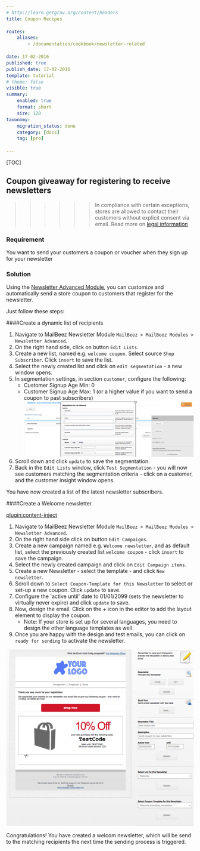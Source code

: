 ```yaml
---
# http://learn.getgrav.org/content/headers
title: Coupon Recipes

routes:
    aliases:
        - /documentation/cookbook/newsletter-related

date: 17-02-2016
published: true
publish_date: 17-02-2016
template: tutorial
# theme: false
visible: true
summary:
    enabled: true
    format: short
    size: 128
taxonomy:
    migration_status: done
    category: [docs]
    tag: [pro]

---
```


[TOC]



## Coupon giveaway for registering to receive newsletters

>>>>>>  In compliance with certain exceptions, stores are allowed to contact their customers without explicit consent via email. Read more on [legal information](/about/legal-information)


### Requirement

You want to send your customers a coupon or voucher when they sign up for your newsletter

### Solution

Using the [Newsletter Advanced Module](/documentation/mailbeez/newsletter), you can customize and automatically send a store coupon to customers that register for the newsletter.

Just follow these steps:

####Create a dynamic list of recipients

1. Navigate to MailBeez Newsletter Module `MailBeez > MailBeez Modules > Newsletter Advanced`.
1. On the right hand side, click on button `Edit Lists`.
1. Create a new list, named e.g. `welcome coupon`. Select source `Shop Subscriber`. Click `insert` to save the list.
1. Select the newly created list and click on `edit segmentation` - a new window opens.
1. In segmentation settings, in section `customer`, configure the following:
    - Customer Signup Age Min: 0
    - Customer Signup Age Max: 1 (or a higher value if you want to send a coupon to past subscribers)
![List](Screen_welcome_list.en.png?lightbox=true)
1. Scroll down and click `update` to save the segmentation.
1. Back in the `Edit Lists` window, click `Test Segmentation` - you will now see customers matching the segmentation criteria - click on a customer, and the customer insight window opens.

You have now created a list of the latest newsletter subscribers.



####Create a Welcome newsletter

[plugin:content-inject](/content_blocks/pro_template_coupon_setup)


1. Navigate to MailBeez Newsletter Module `MailBeez > MailBeez Modules > Newsletter Advanced`. 
1. On the right hand side click on button  `Edit Campaigns`.
1. Create a new campaign named e.g. `Welcome newsletter`, and as default list, select the previously created list `welcome coupon` - click `insert` to save the campaign.
1. Select the newly created campaign and click on `Edit Campaign items`.
1. Create a new Newsletter - select the template - and click `New newsletter`.
1. Scroll down to `Select Coupon-Template for this Newsletter` to select or set-up a new coupon. Click `update` to save.
1. Configure the 'active until' date to 01/01/2099 (sets the newsletter to virtually never expire) and click `update` to save.
1. Now, design the email. Click on the + icon in the editor to add the layout element to display the coupon.
    - Note: If your store is set up for several languages, you need to design the other language templates as well.
1. Once you are happy with the design and test emails, you can click on `ready for sending` to activate the newsletter.    

![List](Screen_welcome_email.en.png?lightbox=true)

Congratulations! You have created a welcom newsletter, which will be send to the matching recipients the next time the sending process is triggered.
